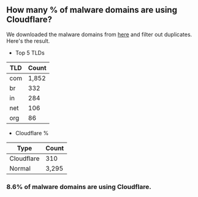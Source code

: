 ## How many % of malware domains are using Cloudflare?


We downloaded the malware domains from [here](https://urlhaus.abuse.ch) and filter out duplicates.
Here's the result.


[//]: # (start replacement)


- Top 5 TLDs

| TLD | Count |
| --- | --- |
| com | 1,852 |
| br | 332 |
| in | 284 |
| net | 106 |
| org | 86 |


- Cloudflare %

| Type | Count |
| --- | --- |
| Cloudflare | 310 |
| Normal | 3,295 |


### 8.6% of malware domains are using Cloudflare.